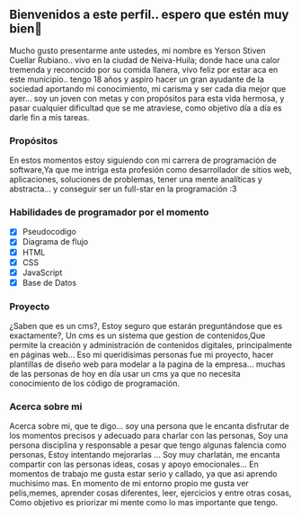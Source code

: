 ## Bienvenidos a este perfil.. espero que estén muy bien👋

Mucho gusto presentarme ante ustedes, mi nombre es Yerson Stiven Cuellar Rubiano.. vivo en la ciudad de Neiva-Huila; donde hace una calor tremenda y reconocido por su comida llanera, vivo feliz por estar aca en este municipio.. tengo 18 años y aspiro hacer un gran ayudante de la sociedad aportando mi conocimiento, mi carisma y ser cada dia mejor que ayer... soy un joven con metas y con propósitos para esta vida hermosa, y pasar cualquier dificultad  que se me atraviese, como objetivo día a día es darle fin a mis tareas.

### Propósitos 
En estos momentos estoy siguiendo con mi carrera de programación de software,Ya que me intriga esta profesión como desarrollador de sitios web,  aplicaciones, soluciones de problemas, tener una mente analíticas y abstracta... y conseguir ser un full-star en la programación :3 

### Habilidades de programador por el momento 

- [X] Pseudocodigo
- [X] Diagrama de flujo 
- [x] HTML
- [X] CSS
- [X] JavaScript
- [X] Base de Datos

### Proyecto  
¿Saben que es un cms?, Estoy seguro que estarán preguntándose que es exactamente?, Un cms es un sistema que gestion de contenidos,Que permite la creación y administración de contenidos digitales, principalmente en páginas web... Eso mi queridísimas personas fue mi proyecto, hacer  plantillas de diseño web para modelar a la pagina de la empresa... muchas de las personas de hoy en día usar un cms ya que no necesita conocimiento de los código de programación.
      
### Acerca sobre mi 
Acerca sobre mi, que te digo... soy una persona que le encanta disfrutar de los momentos precisos y adecuado para charlar con las personas, Soy una persona disciplina y responsable a pesar que tengo algunas falencia como personas, Estoy intentando mejorarlas ... Soy muy charlatán, me encanta compartir con las personas ideas, cosas y apoyo emocionales... En momentos de trabajo me gusta estar serio y callado, ya que asi aprendo muchisimo mas. En momento de mi entorno propio me gusta ver pelis,memes, aprender cosas diferentes, leer, ejercicios y entre otras cosas, Como objetivo es  priorizar mi mente como lo mas importante que tengo. 



